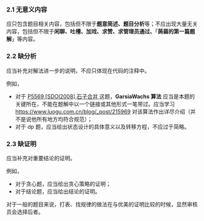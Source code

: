 ### 2.1 无意义内容

应只包含题目相关内容，包括但不限于**题意简述、题目分析**等；不应出现大量无关内容，包括但不限于**闲聊、吐槽、加戏、求赞、求管理员通过、**「**蒟蒻的第一篇题解**」等内容。

### 2.2 缺分析

应当补充对解法进一步的说明，不应只体现在代码的注释中。

例如，

- 对于 [P5569 [SDOI2008] 石子合并 ](https://www.luogu.com.cn/problem/P5569) 这题，**GarsiaWachs 算法** 应当是本题的关键所在，不能在题解中以一个链接或其他形式一笔带过。应当学习 <https://www.luogu.com.cn/blog/_post/215969> 对该算法作出详尽介绍（并不是说他所有地方均符合规范）；
- 对于 dp 题，应当给出状态设计的具体意义以及转移方程，不应过于简略。

### 2.3 缺证明

应当补充对重要结论的证明。

例如，

- 对于贪心题，应当给出贪心策略的证明；
- 对于结论题，应当给出结论的证明。

对于一般的题目来说，打表、找规律的做法在与优美的证明比较的时候，显然审核员会选择后者。